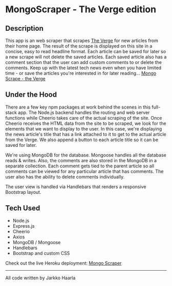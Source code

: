 # MongoScraper - The Verge edition

## Description
This app is an web scraper that scrapes [The Verge](https://www.theverge.com/) for new articles from their home page. The result of the scrape is displayed on this site in a concise, easy to read headline format. Each article can be saved for later so a new scrape will not delete the saved articles. Each saved article also has a comment section that the user can add custom comments to or delete the comments. Keep up with the latest tech news even when you have limited time - or save the articles you're interested in for later reading...
[Mongo Scrape - the Verge](https://protected-wildwood-32999.herokuapp.com/)

## Under the Hood
There are a few key npm packages at work behind the scenes in this full-stack app. The Node.js backend handles the routing and web server functions while Cheerio takes care of the actual scraping of the site. Once Cheerio receives the HTML data from the site to be scraped, we look for the elements that we want to display to the user. In this case, we're displaying the news article's title that has a link attached to it to get to the actual article from the Verge. We also append a button to each article title so it can be saved for later. 

We're using MongoDB for the database. Mongoose handles all the database reads & writes. Also, the comments are also stored in the MongoDB in a separate collection. Each comment gets tied to the parent article so all comments can be viewed for any particular article that has comments. The user also has the ability to delete comments individually. 

The user view is handled via Handlebars that renders a responsive Bootstrap layout. 

## Tech Used
* Node.js
* Express.js
* Cheerio
* Axios
* MongoDB / Mongoose
* Handlebars
* Bootstrap and custom CSS

Check out the live Heroku deployment:
[Mongo Scraper](https://protected-wildwood-32999.herokuapp.com/)

___
All code written by Jarkko Haarla 

